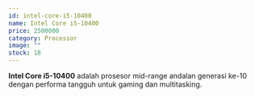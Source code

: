 ```yaml
---
id: intel-core-i5-10400
name: Intel Core i5-10400
price: 2500000
category: Processor
image: ""
stock: 18
---
```


**Intel Core i5-10400** adalah prosesor mid-range andalan generasi ke-10 dengan performa tangguh untuk gaming dan multitasking.
